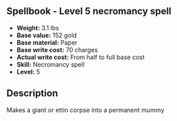 ## Spellbook - Level 5 necromancy spell

- **Weight:** 3.1 lbs
- **Base value:** 152 gold
- **Base material:** Paper
- **Base write cost:** 70 charges
- **Actual write cost:** From half to full base cost
- **Skill:** Necromancy spell
- **Level:** 5

## Description

Makes a giant or ettin corpse into a permanent mummy
